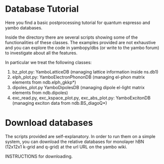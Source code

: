 Database Tutorial
========

Here you find a basic postprocessing tutorial for quantum espresso and yambo databases.

Inside the directory there are several scripts showing some of the functionalities of these classes. The examples provided are not exhaustive and you can explore the code in yambopy/dbs (or write to the yambo forum) to investigate about all the features.

In particular we treat the following classes:
1. bz\_plot.py: YamboLatticeDB (managing lattice information inside ns.db1)
2. elph\_plot.py: YamboElectronPhononDB (managing el-phon matrix elements from ndb.elph\_gkkp\*)
3. dipoles\_plot.py YamboDipolesDB (managing dipole el-light matrix elements from ndb.dipoles)
4. exc\_read.py, exc\_kspace\_plot.py, exc\_abs\_plot.py: YamboExcitonDB (managing exciton data from ndb.BS\_diagoQ\*)

# Download databases
The scripts provided are self-explanatory. In order to run them on a simple system, you can download the relative databases for monolayer hBN (12x12x1 k-grid and q-grid) at the url URL on the yambo wiki.

INSTRUCTIONS for downloading.


